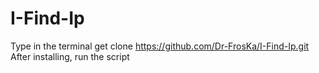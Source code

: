 # I-Find-Ip
Type in the terminal
get clone https://github.com/Dr-FrosKa/I-Find-Ip.git
After installing, run the script
